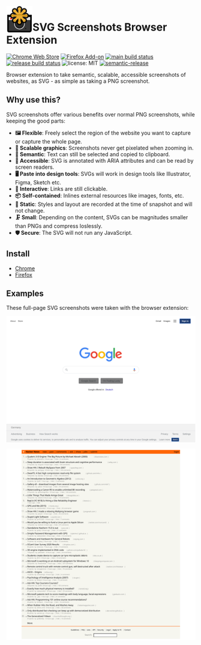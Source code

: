 <img src="images/icon_256.png" height="70px" width="70px" align="left" alt="" />

# SVG Screenshots Browser Extension

[![Chrome Web Store](https://img.shields.io/chrome-web-store/v/nfakpcpmhhilkdpphcjgnokknpbpdllg?logo=google-chrome&logoColor=white)](https://chrome.google.com/webstore/detail/svg-screenshot/nfakpcpmhhilkdpphcjgnokknpbpdllg)
[![Firefox Add-on](https://img.shields.io/amo/v/svg-screenshots?logo=firefox&logoColor=white&label=firefox+add-on)](https://addons.mozilla.org/en-US/firefox/addon/svg-screenshots/)
[![main build status](https://img.shields.io/github/workflow/status/felixfbecker/svg-screenshots/build/main?label=main&logo=github)](https://github.com/felixfbecker/svg-screenshots/actions?query=branch%3Amain)
[![release build status](https://img.shields.io/github/workflow/status/felixfbecker/svg-screenshots/build/release?label=release&logo=github)](https://github.com/felixfbecker/svg-screenshots/actions?query=branch%3Arelease)
![license: MIT](https://img.shields.io/github/license/felixfbecker/dom-to-svg)
[![semantic-release](https://img.shields.io/badge/%20%20%F0%9F%93%A6%F0%9F%9A%80-semantic--release-e10079.svg)](https://github.com/semantic-release/semantic-release)

Browser extension to take semantic, scalable, accessible screenshots of websites, as SVG - as simple as taking a PNG screenshot.

## Why use this?

SVG screenshots offer various benefits over normal PNG screenshots, while keeping the good parts:

- **🖼 Flexible**: Freely select the region of the website you want to capture or capture the whole page.
- **💢 Scalable graphics**: Screenshots never get pixelated when zooming in.
- **📝 Semantic**: Text can still be selected and copied to clipboard.
- **🦻 Accessible**: SVG is annotated with ARIA attributes and can be read by screen readers.
- **🖥 Paste into design tools**: SVGs will work in design tools like Illustrator, Figma, Sketch etc.
- **🔗 Interactive**: Links are still clickable.
- **📦 Self-contained**: Inlines external resources like images, fonts, etc.
- **📸 Static**: Styles and layout are recorded at the time of snapshot and will not change.
- **🗜 Small**: Depending on the content, SVGs can be magnitudes smaller than PNGs and compress loslessly.
- **🛡 Secure**: The SVG will not run any JavaScript.

## Install

- [Chrome](https://chrome.google.com/webstore/detail/svg-screenshot/nfakpcpmhhilkdpphcjgnokknpbpdllg)
- [Firefox](https://addons.mozilla.org/en-US/firefox/addon/svg-screenshots/)

## Examples

These full-page SVG screenshots were taken with the browser extension:

![Google](examples/google.svg)

![Hacker News](examples/hackernews.svg)
